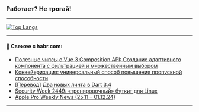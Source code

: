 ### Работает? Не трогай!

---
<!--
#### 🛠️ Technical stack:

![Java](https://img.shields.io/badge/Java-informational?logo=Oracle&style=flat&logoColor=white&color=FF4500)
![Kotlin](https://img.shields.io/badge/Kotlin-informational?logo=Kotlin&style=flat&logoColor=white&color=774D97)
![TS](https://img.shields.io/badge/TypeScript-informational?logo=typeScript&style=flat&logoColor=black&color=017acc)
![Python](https://img.shields.io/badge/Python-informational?logo=Python&style=flat&logoColor=black&color=ffdd54) <br>
![Spring](https://img.shields.io/badge/Spring-informational?logo=Spring&style=flat&logoColor=white&color=6DB33F) 
![SpringBoot](https://img.shields.io/badge/SpringBoot-informational?logo=SpringBoot&style=flat&logoColor=white&color=6DB33F)
![Nest](https://img.shields.io/badge/NestJS-informational?logo=NestJS&style=flat&logoColor=white&color=E0234E) 
![NodeJS](https://img.shields.io/badge/NodeJS-informational?logo=node.js&style=flat&logoColor=white&color=70A760)<br>
![PostgreSQL](https://img.shields.io/badge/PostgreSQL-informational?logo=PostgreSQL&style=flat&logoColor=white&color=DAA520)
![MongoDB](https://img.shields.io/badge/MongoDB-informational?logo=MongoDB&style=flat&logoColor=white&color=870000)
![Apache](https://img.shields.io/badge/Apache-informational?logo=apache&style=flat&logoColor=white&color=f74e28)

___ 
-->

<!--- #### 🛠️ : --->

[![Top Langs](https://github-readme-stats-82jvfl3w3-advtsettinggmailcoms-projects.vercel.app/api/top-langs/?username=zloylis&langs_count=10&hide_title=true&title_color=e6edf3&size_weight=0.5&count_weight=0.5&layout=compact&hide_progress=true&hide_border=true&theme=dracula)](https://github.com/zloylis)

<!---


####  :octocat:&nbsp;&nbsp; Статистика:

![GitHub stats](https://github-readme-stats-u2qms2cxw-advtsettinggmailcoms-projects.vercel.app/api?username=zloylis&show_icons=true&hide_border=true&theme=dracula&title_color=e6edf3&include_all_commits=true&count_private=true&hide_rank=false&hide_title=true&rank_icon=github)
-->
---

#### 💬 Свежее с habr.com:

<!-- BLOG-POST-LIST:START -->
- [Полезные чипсы с Vue 3 Composition API: Создание адаптивного компонента с фильтрацией и множественным выбором](https://habr.com/ru/articles/863210/?utm_source=habrahabr&utm_medium=rss&utm_campaign=863210)
- [Конвейеризация: универсальный способ повышения пропускной способности](https://habr.com/ru/articles/863198/?utm_source=habrahabr&utm_medium=rss&utm_campaign=863198)
- [[Перевод] Два новых линта в Dart 3.4](https://habr.com/ru/articles/863186/?utm_source=habrahabr&utm_medium=rss&utm_campaign=863186)
- [Security Week 2449: «тренировочный» буткит для Linux](https://habr.com/ru/companies/kaspersky/articles/863078/?utm_source=habrahabr&utm_medium=rss&utm_campaign=863078)
- [Apple Pro Weekly News &lpar;25.11 – 01.12.24&rpar;](https://habr.com/ru/articles/863162/?utm_source=habrahabr&utm_medium=rss&utm_campaign=863162)
<!-- BLOG-POST-LIST:END -->

---
